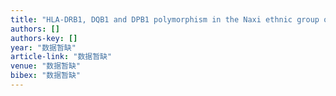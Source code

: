 ```yaml
---
title: "HLA‐DRB1, DQB1 and DPB1 polymorphism in the Naxi ethnic group of South‐western China"
authors: []
authors-key: []
year: "数据暂缺"
article-link: "数据暂缺"
venue: "数据暂缺"
bibex: "数据暂缺"
---
```

